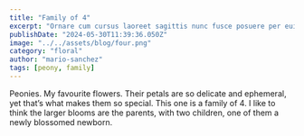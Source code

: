 ```yaml
---
title: "Family of 4"
excerpt: "Ornare cum cursus laoreet sagittis nunc fusce posuere per euismod dis vehicula a, semper fames lacus maecenas dictumst pulvinar neque enim non potenti. Torquent hac sociosqu eleifend potenti."
publishDate: "2024-05-30T11:39:36.050Z"
image: "../../assets/blog/four.png"
category: "floral"
author: "mario-sanchez"
tags: [peony, family]
---
```


Peonies. My favourite flowers. Their petals are so delicate and ephemeral, yet that’s what makes them so special. This one is a family of 4. I like to think the larger blooms are the parents, with two children, one of them a newly blossomed newborn. 




